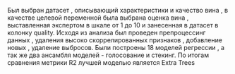 Был выбран датасет , описывающий характеристики и качество вина , в качестве целевой переменной была выбрана оценка вина , выставленная экспертом в шкале от 1 до 10 и занесенная в датасет в колонку quality. Исходя из анализа был проведен препроцессинг данных , удаления высоко скоррелированных признаков , добавление новых , удаление выбросов.
Были построены 18 моделей регрессии , а так же два ансамбля моделей - голосование и стекинг.
По итогам сравнения метрики R2  лучшей моделью является Extra Trees 
